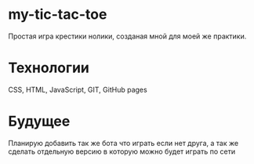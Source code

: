 # my-tic-tac-toe

Простая игра крестики нолики, созданая мной для моей же практики. 

# Технологии

CSS, HTML, JavaScript, GIT, GitHub pages

# Будущее

Планирую добавить так же бота что играть если нет друга, а так же сделать отдельную версию в которую можно будет играть по сети
